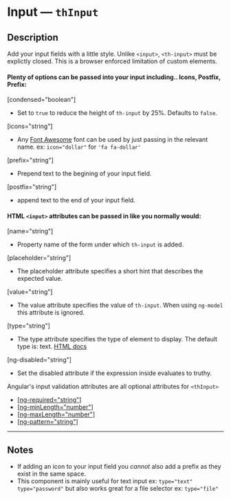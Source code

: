 # Input — `thInput`

## Description

Add your input fields with a little style. Unlike `<input>`, `<th-input>` must be
explictly closed. This is a browser enforced limitation of custom elements.

#### Plenty of options can be passed into your input including.. Icons, Postfix, Prefix:

[condensed="boolean"]
- Set to `true` to reduce the height of `th-input` by 25%. Defaults to `false`.

[icons="string"]
- Any [Font Awesome](https://fortawesome.github.io/Font-Awesome/icons/ "icons!")
font can be used by just passing in the relevant name. ex: `icon="dollar"` for `'fa fa-dollar'`

[prefix="string"]
- Prepend text to the begining of your input field.

[postfix="string"]
- append text to the end of your input field.

#### HTML `<input>` attributes can be passed in like you normally would:

[name="string"]
- Property name of the form under which `th-input` is added.

[placeholder="string"]
- The placeholder attribute specifies a short hint that describes the expected value.

[value="string"]
- The value attribute specifies the value of `th-input`. When using `ng-model` this
attribute is ignored.

[type="string"]
- The type attribute specifies the type of element to display. The default type is: text.
[HTML docs](https://developer.mozilla.org/en-US/docs/Web/HTML/Element/input)

[ng-disabled="string"]
- Set the disabled attribute if the expression inside evaluates to truthy.

Angular's input validation attributes are all optional attributes for `<thInput>`
  - [[ng-required="string"]](https://docs.angularjs.org/api/ng/directive/ngRequired)
  - [[ng-minLength="number"]](https://docs.angularjs.org/api/ng/directive/ngMinlength)
  - [[ng-maxLength="number"]](https://docs.angularjs.org/api/ng/directive/ngMaxlength)
  - [[ng-pattern="string"]](https://docs.angularjs.org/api/ng/directive/ngPattern)

---

## Notes

- If adding an icon to your input field you *cannot* also add a prefix as they exist in the same space.
- This component is mainly useful for text input ex: `type="text"` `type="password"` but also works great for a file selector ex: `type="file"`
